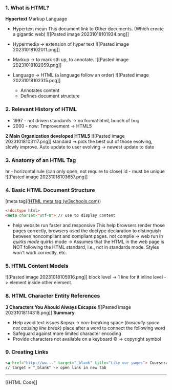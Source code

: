 ### 1. What is HTML?
**Hypertext** Markup Language
+ Hypertext mean This document link to Other documents. (Which create a gigantic web)
![[Pasted image 20231018101934.png]]

+ Hypermedia -> extension of hyper text
![[Pasted image 20231018102011.png]]

+ Markup -> to mark sth up, to annotate.
![[Pasted image 20231018102059.png]]

+ Language -> HTML (a language follow an order)
![[Pasted image 20231018102315.png]]
	+ Annotates content
	+ Defines document structure

### 2. Relevant History of HTML


+ 1997 - not driven standards -> no format html, bunch of bug
+ 2000 - now: Tmprovement -> HTML5

**2 Main Organization developed HTML5** 
![[Pasted image 20231018103117.png]]
standard -> pick the best out of those evolving, slowly improve. Auto update to user 
evolving -> newest update to date


### 3. Anatomy of an HTML Tag

hr - horizontal rule (can only open, not require to close)
id - must be unique
![[Pasted image 20231018103657.png]]

### 4. Basic HTML Document Structure
[meta tag]([HTML meta tag (w3schools.com)](https://www.w3schools.com/tags/tag_meta.asp))
```html
<!doctype html>
<meta charset-"utf-8"> // use to display content
```
+ help website run faster and responsive 
This help browsers render those pages correctly, browsers used the doctype declaration to distinguish between noncompliant and compliant pages. 
	not complie ->  web run in *quirks mode* 
	quirks mode -> Assumes that the HTML in the web page is NOT following the HTML standard, i.e., not in standards mode. Styles won't work correctly, etc.


### 5. HTML Content Models
![[Pasted image 20231018105916.png]]
block level -> 1 line for it
inline level -> element inside other element.


### 8. HTML Character Entity References

**3 Characters You Ahould Always Escapse**
![[Pasted image 20231018114318.png]]
**Summary**
+ Help avoid text issues
	&npsp -> non-breaking space (*basically space not causing line break*)
		place after a word to connect the following word
+ Safeguard against more limited character encoding
+ Provide characters not available on a keyboard 
	&copy; -> copyright symbol 


### 9. Creating Links
```html
<a href="http://ww..." target="_blank" title="Like our pages"> Coursera </a>
// target = "_blank" -> open link in new tab 
```


---
[[HTML Code]]



